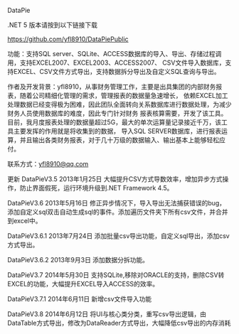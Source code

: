 DataPie

.NET 5 版本请按到以下链接下载

https://github.com/yfl8910/DataPiePublic

功能：支持SQL server、SQLite、ACCESS数据库的导入、导出、存储过程调用，支持EXCEL2007、EXCEL2003、ACCESS2007、
CSV文件导入数据库，支持EXCEL、CSV文件方式导出，支持数据拆分导出及自定义SQL查询与导出。

作者及开发背景：yfl8910，从事财务管理工作，主要是出具集团的内部财务报表，随着公司精细化管理的需求，管理报表的数据量急速增长，
依赖EXCEL加工处理数据已经变得极为困难，因此团队全面转向关系数据库进行数据处理，为减少财务人员使用数据库的难度，因此专门针对财务
报表核算需要，开发了该工具。目前，我月度报表处理的数据量超过5G，最大的单次运算量记录接近千万，该工具主要发挥的作用就是将收集到的数据，
导入SQL SERVER数据库，进行报表运算，并且输出各类财务报表，对于几十万级的数据输入、输出基本上能够轻松应付。

联系方式：yfl8910@qq.com  

更新
DataPieV3.5  2013年1月25日
大幅提升CSV方式导数效率，增加异步方式操作，防止界面假死，运行环境升级到.NET Framework 4.5。

DataPieV3.6  2013年5月16日
修正异步情况下，导入导出无法捕获错误的bug，添加自定义sql双击自动生成sql的事件。添加遍历文件夹下所有csv文件，并合并到excel中。

DataPieV3.6.1  2013年7月24日
添加批量csv导出功能，自定义sql导出，添加csv方式导出。

DataPieV3.6.2  2013年9月3日
添加数据分拆功能。

DataPieV3.7  2014年5月30日
支持SQLite,移除对ORACLE的支持，删除CSV转EXCEL的功能，大幅提升EXCEL导入ACCESS的效率。

DataPieV3.7.1  2014年6月11日
新增csv文件导入功能


DataPieV3.8  2014年6月12日
将UI与核心类分类，重写csv导出逻辑，由DataTable方式导出，修改为DataReader方式导出，大幅降低csv导出的内存消耗
